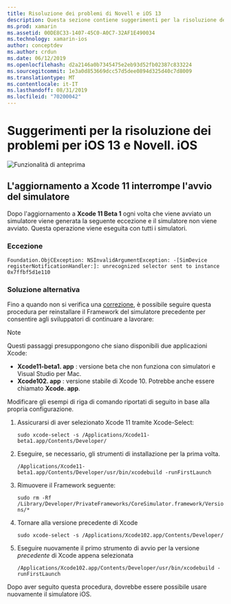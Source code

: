 ```yaml
---
title: Risoluzione dei problemi di Novell e iOS 13
description: Questa sezione contiene suggerimenti per la risoluzione dei problemi relativi alle funzionalità Novell correlate a iOS 13.
ms.prod: xamarin
ms.assetid: 00DE8C33-1407-45C0-A0C7-32AF1E490034
ms.technology: xamarin-ios
author: conceptdev
ms.author: crdun
ms.date: 06/12/2019
ms.openlocfilehash: d2a2146a0b7345475e2eb93d52fb02387c833224
ms.sourcegitcommit: 1e3a0d853669dcc57d5dee0894d325d40c7d8009
ms.translationtype: MT
ms.contentlocale: it-IT
ms.lasthandoff: 08/31/2019
ms.locfileid: "70200042"
---
```

# <a name="troubleshooting-tips-for-ios-13-and-xamarinios"></a>Suggerimenti per la risoluzione dei problemi per iOS 13 e Novell. iOS

![Funzionalità di anteprima](~/media/shared/preview.png)

## <a name="updating-to-xcode-11-stops-the-simulator-from-launching"></a>L'aggiornamento a Xcode 11 interrompe l'avvio del simulatore

Dopo l'aggiornamento a **Xcode 11 Beta 1** ogni volta che viene avviato un simulatore viene generata la seguente eccezione e il simulatore non viene avviato. Questa operazione viene eseguita con tutti i simulatori.

### <a name="exception"></a>Eccezione

`Foundation.ObjCException: NSInvalidArgumentException: -[SimDevice registerNotificationHandler:]: unrecognized selector sent to instance 0x7ffbf5d1e110`

### <a name="workaround"></a>Soluzione alternativa

Fino a quando non si verifica una [correzione](https://github.com/xamarin/xamarin-macios/issues/6216), è possibile seguire questa procedura per reinstallare il Framework del simulatore precedente per consentire agli sviluppatori di continuare a lavorare:

> [!NOTE]
> Questi passaggi presuppongono che siano disponibili due applicazioni Xcode:
> - **Xcode11-beta1. app** : versione beta che non funziona con simulatori e Visual Studio per Mac.
> - **Xcode102. app** : versione stabile di Xcode 10. Potrebbe anche essere chiamato **Xcode. app**.
>
> Modificare gli esempi di riga di comando riportati di seguito in base alla propria configurazione.

1. Assicurarsi di aver selezionato Xcode 11 tramite Xcode-Select:

   `sudo xcode-select -s /Applications/Xcode11-beta1.app/Contents/Developer/`

2. Eseguire, se necessario, gli strumenti di installazione per la prima volta.

    `/Applications/Xcode11-beta1.app/Contents/Developer/usr/bin/xcodebuild -runFirstLaunch`

3. Rimuovere il Framework seguente:

    `sudo rm -Rf  /Library/Developer/PrivateFrameworks/CoreSimulator.framework/Versions/*`

4. Tornare alla versione precedente di Xcode

   `sudo xcode-select -s /Applications/Xcode102.app/Contents/Developer/`

5. Eseguire nuovamente il primo strumento di avvio per la versione _precedente_ di Xcode appena selezionata

   `/Applications/Xcode102.app/Contents/Developer/usr/bin/xcodebuild -runFirstLaunch`

Dopo aver seguito questa procedura, dovrebbe essere possibile usare nuovamente il simulatore iOS.
